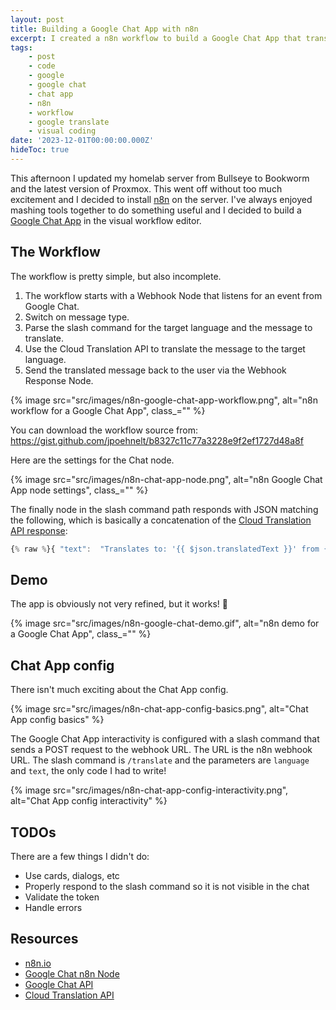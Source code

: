 ```yaml
---
layout: post
title: Building a Google Chat App with n8n
excerpt: I created a n8n workflow to build a Google Chat App that translates messages using the Cloud Translation API.
tags:
    - post
    - code
    - google
    - google chat
    - chat app
    - n8n
    - workflow
    - google translate
    - visual coding
date: '2023-12-01T00:00:00.000Z'
hideToc: true
---
```


This afternoon I updated my homelab server from Bullseye to Bookworm and the latest version of Proxmox. This went off without too much excitement and I decided to install [n8n](https://n8n.io/) on the server. I've always enjoyed mashing tools together to do something useful and I decided to build a [Google Chat App](https://developers.google.com/chat) in the visual workflow editor.

## The Workflow

The workflow is pretty simple, but also incomplete.

1. The workflow starts with a Webhook Node that listens for an event from Google Chat.
2. Switch on message type.
3. Parse the slash command for the target language and the message to translate.
4. Use the Cloud Translation API to translate the message to the target language.
5. Send the translated message back to the user via the Webhook Response Node.

{% image src="src/images/n8n-google-chat-app-workflow.png", alt="n8n workflow for a Google Chat App", class_="" %}

You can download the workflow source from: https://gist.github.com/jpoehnelt/b8327c11c77a3228e9f2ef1727d48a8f

Here are the settings for the Chat node.

{% image src="src/images/n8n-chat-app-node.png", alt="n8n Google Chat App node settings", class_="" %}

The finally node in the slash command path responds with JSON matching the following, which is basically a concatenation of the [Cloud Translation API response](https://cloud.google.com/translate/docs/reference/rest/v3/TranslateTextResponse#Translation):

```js
{% raw %}{ "text":  "Translates to: '{{ $json.translatedText }}' from {{ $json.detectedSourceLanguage }}."}{% endraw %}
```

## Demo

The app is obviously not very refined, but it works! :tada:

{% image src="src/images/n8n-google-chat-demo.gif", alt="n8n demo for a Google Chat App", class_="" %}

## Chat App config

There isn't much exciting about the Chat App config.

{% image src="src/images/n8n-chat-app-config-basics.png", alt="Chat App config basics" %}

The Google Chat App interactivity is configured with a slash command that sends a POST request to the webhook URL. The URL is the n8n webhook URL. The slash command is `/translate` and the parameters are `language` and `text`, the only code I had to write!

{% image src="src/images/n8n-chat-app-config-interactivity.png", alt="Chat App config interactivity" %}

## TODOs

There are a few things I didn't do:

- Use cards, dialogs, etc
- Properly respond to the slash command so it is not visible in the chat
- Validate the token
- Handle errors

## Resources

- [n8n.io](https://n8n.io/)
- [Google Chat n8n Node](https://docs.n8n.io/integrations/builtin/app-nodes/n8n-nodes-base.googlechat/)
- [Google Chat API](https://developers.google.com/chat)
- [Cloud Translation API](https://cloud.google.com/translate)
